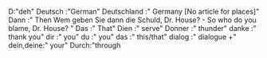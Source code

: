 D:"deh"
Deutsch :"German"
Deutschland :" Germany [No article for places]"
Dann :"
Then
Wem geben Sie dann die Schuld, Dr. House? - So who do you blame, Dr. House?
"
Das :" That"
Dien :" serve"
Donner :" thunder"
danke :" thank you"
dir :" you"
du :" you"
das :" this/that"
dialog :" dialogue +"
dein,deine:" your"
Durch:"through